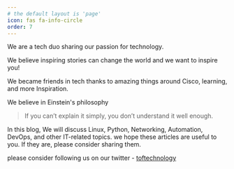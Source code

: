 ```yaml
---
# the default layout is 'page'
icon: fas fa-info-circle
order: 7
---
```


We are a tech duo sharing our passion for technology.

We believe inspiring stories can change the world and we want to inspire you! 

We became friends in tech thanks to amazing things around Cisco, learning, and more Inspiration.

We believe in Einstein's philosophy

> If you can’t explain it simply, you don’t understand it well enough.

In this blog, We will discuss Linux, Python, Networking, Automation, DevOps, and other IT-related topics. we hope these articles are useful to you. If they are, please consider sharing them.

please consider following us on our twitter - [toftechnology](https://twitter.com/toftechnology)


